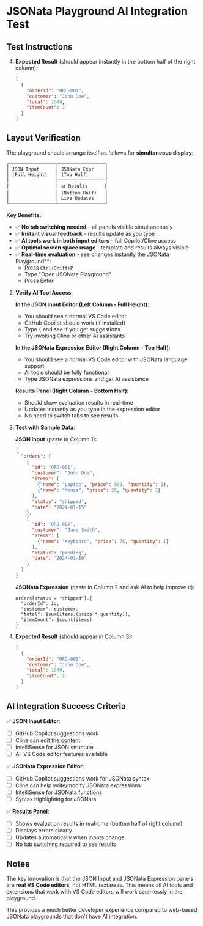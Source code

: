 # JSONata Playground AI Integration Test

## Test Instructions
4. **Expected Result** (should appear instantly in the bottom half of the right column):
   ```json
   [
     {
       "orderId": "ORD-001",
       "customer": "John Doe",
       "total": 1049,
       "itemCount": 2
     }
   ]
   ```

## Layout Verification

The playground should arrange itself as follows for **simultaneous display**:

```
┌─────────────────┬─────────────────┐
│ JSON Input      │ JSONata Expr    │
│ (Full Height)   │ (Top Half)      │
│                 ├─────────────────┤
│                 │ 📊 Results      │
│                 │ (Bottom Half)   │
│                 │ Live Updates    │
└─────────────────┴─────────────────┘
```

**Key Benefits:**
- ✅ **No tab switching needed** - all panels visible simultaneously
- ✅ **Instant visual feedback** - results update as you type
- ✅ **AI tools work in both input editors** - full Copilot/Cline access
- ✅ **Optimal screen space usage** - template and results always visible
- ✅ **Real-time evaluation** - see changes instantly the JSONata Playground**:
   - Press `Ctrl+Shift+P`
   - Type "Open JSONata Playground"
   - Press Enter

2. **Verify AI Tool Access**:

   **In the JSON Input Editor (Left Column - Full Height)**:
   - You should see a normal VS Code editor
   - GitHub Copilot should work (if installed)
   - Type `{` and see if you get suggestions
   - Try invoking Cline or other AI assistants

   **In the JSONata Expression Editor (Right Column - Top Half)**:
   - You should see a normal VS Code editor with JSONata language support
   - AI tools should be fully functional
   - Type JSONata expressions and get AI assistance

   **Results Panel (Right Column - Bottom Half)**:
   - Should show evaluation results in real-time
   - Updates instantly as you type in the expression editor
   - No need to switch tabs to see results

3. **Test with Sample Data**:

   **JSON Input** (paste in Column 1):
   ```json
   {
     "orders": [
       {
         "id": "ORD-001",
         "customer": "John Doe",
         "items": [
           {"name": "Laptop", "price": 999, "quantity": 1},
           {"name": "Mouse", "price": 25, "quantity": 2}
         ],
         "status": "shipped",
         "date": "2024-01-15"
       },
       {
         "id": "ORD-002",
         "customer": "Jane Smith",
         "items": [
           {"name": "Keyboard", "price": 75, "quantity": 1}
         ],
         "status": "pending",
         "date": "2024-01-16"
       }
     ]
   }
   ```

   **JSONata Expression** (paste in Column 2 and ask AI to help improve it):
   ```jsonata
   orders[status = "shipped"].{
     "orderId": id,
     "customer": customer,
     "total": $sum(items.(price * quantity)),
     "itemCount": $count(items)
   }
   ```

4. **Expected Result** (should appear in Column 3):
   ```json
   [
     {
       "orderId": "ORD-001",
       "customer": "John Doe",
       "total": 1049,
       "itemCount": 2
     }
   ]
   ```

## AI Integration Success Criteria

✅ **JSON Input Editor**:
- [ ] GitHub Copilot suggestions work
- [ ] Cline can edit the content
- [ ] IntelliSense for JSON structure
- [ ] All VS Code editor features available

✅ **JSONata Expression Editor**:
- [ ] GitHub Copilot suggestions work for JSONata syntax
- [ ] Cline can help write/modify JSONata expressions
- [ ] IntelliSense for JSONata functions
- [ ] Syntax highlighting for JSONata

✅ **Results Panel**:
- [ ] Shows evaluation results in real-time (bottom half of right column)
- [ ] Displays errors clearly
- [ ] Updates automatically when inputs change
- [ ] No tab switching required to see results

## Notes

The key innovation is that the JSON Input and JSONata Expression panels are **real VS Code editors**, not HTML textareas. This means all AI tools and extensions that work with VS Code editors will work seamlessly in the playground.

This provides a much better developer experience compared to web-based JSONata playgrounds that don't have AI integration.
